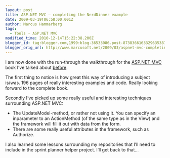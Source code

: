 ```yaml
---
layout: post
title: ASP.NET MVC – completing the NerdDinner example
date: 2009-03-19T06:58:00.001Z
author: Marcus Hammarberg
tags:
  - Tools - ASP.NET MVC
modified_time: 2010-12-14T15:22:38.200Z
blogger_id: tag:blogger.com,1999:blog-36533086.post-8738366163329635387
blogger_orig_url: http://www.marcusoft.net/2009/03/aspnet-mvc-completing-nerddinner.html
---
```



I am now done with the run-through the walkthrough for the
<a href="http://www.asp.net/mvc/" target="_blank">ASP.NET MVC</a> book
I’ve talked about <a
href="http://www.marcusoft.net/2009/03/aspnet-mvc-nerd-dinner-example.html"
target="_blank">before</a>.

The first thing to notice is how great this way of introducing a subject
is/was. 196 pages of really interesting examples and code. Really
looking forward to the complete book.

Secondly I’ve picked up some really useful and interesting techniques
surrounding ASP.NET MVC:

- The UpdateModel-method, or rather not using it. You can specify an
    inparameter to an ActionMethod (of the same type as in the View) and
    the framework will fill it out with data from the form.
- There are some really useful attributes in the framework, such as
    Authorize.

I also learned some lessons surrounding my repositories that I’ll need
to include in the sprint planner helper project. I’ll get back to that…

